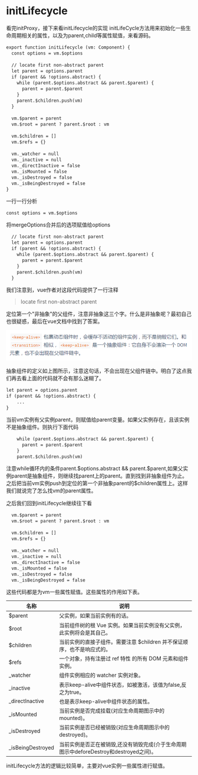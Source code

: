 # initLifecycle

看完initProxy，接下来看initLifecycle的实现
initLifeCycle方法用来初始化一些生命周期相关的属性，以及为parent,child等属性赋值，来看源码。
```
export function initLifecycle (vm: Component) {
  const options = vm.$options

  // locate first non-abstract parent
  let parent = options.parent
  if (parent && !options.abstract) {
    while (parent.$options.abstract && parent.$parent) {
      parent = parent.$parent
    }
    parent.$children.push(vm)
  }

  vm.$parent = parent
  vm.$root = parent ? parent.$root : vm

  vm.$children = []
  vm.$refs = {}

  vm._watcher = null
  vm._inactive = null
  vm._directInactive = false
  vm._isMounted = false
  vm._isDestroyed = false
  vm._isBeingDestroyed = false
}
```
一行一行分析
```
const options = vm.$options
```
将mergeOptions合并后的选项赋值给options
```
  // locate first non-abstract parent
  let parent = options.parent
  if (parent && !options.abstract) {
    while (parent.$options.abstract && parent.$parent) {
      parent = parent.$parent
    }
    parent.$children.push(vm)
  }
```
我们注意到，vue作者对这段代码提供了一行注释
>locate first non-abstract parent

定位第一个"非抽象"的父组件，注意非抽象这三个字。什么是非抽象呢？最初自己也很疑惑，最后在vue文档中找到了答案。

![非抽象组件](./img/initLifecycle.png)

抽象组件的定义如上图所示，注意这句话，不会出现在父组件链中。明白了这点我们再去看上面的代码就不会有那么迷糊了。
```
let parent = options.parent
if (parent && !options.abstract) {
    ...
}
```
当前vm实例有父实例parent，则赋值给parent变量。如果父实例存在，且该实例不是抽象组件。则执行下面代码
```
    while (parent.$options.abstract && parent.$parent) {
      parent = parent.$parent
    }
    parent.$children.push(vm)
```
注意while循环内的条件parent.$options.abstract && parent.$parent,如果父实例parent是抽象组件，则继续找parent上的parent。直到找到非抽象组件为止。之后把当前vm实例push到定位的第一个非抽象parent的$children属性上。这样我们就说完了怎么找vm的parent属性。

之后我们回到initLifecycle继续往下看
```
  vm.$parent = parent
  vm.$root = parent ? parent.$root : vm

  vm.$children = []
  vm.$refs = {}

  vm._watcher = null
  vm._inactive = null
  vm._directInactive = false
  vm._isMounted = false
  vm._isDestroyed = false
  vm._isBeingDestroyed = false
```
这些代码都是为vm一些属性赋值。这些属性的作用如下表。

名称|说明
---|---
$parent|父实例，如果当前实例有的话。
$root|当前组件树的根 Vue 实例。如果当前实例没有父实例，此实例将会是其自己。
$children|当前实例的直接子组件。需要注意 $children 并不保证顺序，也不是响应式的。
$refs|一个对象，持有注册过 ref 特性 的所有 DOM 元素和组件实例。
_watcher|组件实例相应的 watcher 实例对象。
_inactive|表示keep-alive中组件状态，如被激活，该值为false,反之为true。
_directInactive|也是表示keep-alive中组件状态的属性。
_isMounted|当前实例是否完成挂载(对应生命周期图示中的mounted)。
_isDestroyed|当前实例是否已经被销毁(对应生命周期图示中的destroyed)。
_isBeingDestroyed|当前实例是否正在被销毁,还没有销毁完成(介于生命周期图示中deforeDestroy和destroyed之间)。

initLifecycle方法的逻辑比较简单，主要对vue实例一些属性进行赋值。
